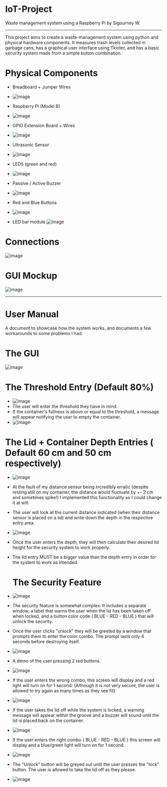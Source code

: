 # IoT-Project
Waste management system using a Raspberry Pi by Sigourney W.
______________________________________________
This project aims to create a waste-management system using python and physical hardware components. It measures trash levels collected in garbage cans, has a graphical user interface using Tkinter, and has a basic security system made from a simple button combination.


# Physical Components
- Breadboard + Jumper Wires
- ![image](https://github.com/Novogenuata/IoT-Project/assets/159738542/3a377006-7723-4144-93e9-2273d6d268ba)

- Raspberry Pi (Model B)
- ![image](https://github.com/Novogenuata/IoT-Project/assets/159738542/cbbfd50d-2dd3-4a21-a575-f2db210cbc7a)

- GPIO Extension Board + Wires
- ![image](https://github.com/Novogenuata/IoT-Project/assets/159738542/9cf59ed3-1bdd-46b0-8dbf-4d2f35133b2e)

- Ultrasonic Sensor
- ![image](https://github.com/Novogenuata/IoT-Project/assets/159738542/adef517f-ad9d-448f-b792-21724dee5604)

- LEDS (green and red)
- ![image](https://github.com/Novogenuata/IoT-Project/assets/159738542/d7a6e729-ecff-44e4-98b2-a6e40169c325)

- Passive / Active Buzzer
- ![image](https://github.com/Novogenuata/IoT-Project/assets/159738542/c2e43344-1ff5-4a2a-9278-ef167f244422)

- Red and Blue Buttons
- ![image](https://github.com/Novogenuata/IoT-Project/assets/159738542/e066bc4b-2b44-42f9-a1a2-5b66836b1bfc)
- LED bar module
![image](https://github.com/Novogenuata/IoT-Project/assets/159738542/580b72c2-0f3c-4e42-b9f6-02864acc4e92)



# Connections 
![image](https://github.com/Novogenuata/IoT-Project/assets/159738542/9c85052d-746a-4f26-8e82-649b33d41983)




# GUI Mockup
![image](https://github.com/Novogenuata/IoT-Project/assets/159738542/d7821bef-a40a-4484-a524-bc64002a8de1)


___________________________________________________________

# User Manual 
A document to showcase how the system works, and documents a few workarounds to some problems I had.
# The GUI
![image](https://github.com/Novogenuata/IoT-Project/assets/159738542/c5cbe5cc-b0e4-49ae-8038-be254d4e4577)

# The Threshold Entry (Default 80%)
- ![image](https://github.com/Novogenuata/IoT-Project/assets/159738542/55040e9d-50c3-40aa-b02e-92cee7b34196)
- The user will enter the threshold they have in mind.
- If the container's fullness is above or equal to the threshold, a message will appear notifying the user to empty the container.
- ![image](https://github.com/Novogenuata/IoT-Project/assets/159738542/4ea3c2a1-3589-4be0-93ef-314b50901759)
# The Lid + Container Depth Entries ( Default 60 cm and 50 cm respectively)
- ![image](https://github.com/Novogenuata/IoT-Project/assets/159738542/462a7187-c4d2-4be3-80d7-735287e6d906)
- At the fault of my distance sensor being incredibly erratic (despite resting still on my container, the distance would fluctuate by +- 2 cm and sometimes spike!) I implemented this functionality so I could change it at will.
- The user will look at the current distance indicated (when their distance sensor is placed on a lid) and write down the depth in the respective entry area.
- ![image](https://github.com/Novogenuata/IoT-Project/assets/159738542/038fb64e-612a-48d7-8ef4-dd2692492478)
- Once the user enters the depth, they will then calculate their desired lid height for the security system to work properly.
- The lid entry MUST be a bigger value than the depth entry in order for the system to work as intended.
  # The Security Feature
- ![image](https://github.com/Novogenuata/IoT-Project/assets/159738542/17da1db5-f969-4173-8372-123a36b3cc57)
- The security feature is somewhat complex. It includes a separate window, a label that warns the user when the lid has been taken off when locked, and a button color code ( BLUE - RED - BLUE ) that will unlock the security.
-  Once the user clicks "unlock" they will be greeted by a window that prompts them to enter the color combo. The prompt lasts only 4 seconds before destroying itself.
- ![image](https://github.com/Novogenuata/IoT-Project/assets/159738542/2914aa6f-88d1-4fc8-a82f-d5659d0ca939)
- A demo of the user pressing 2 red buttons.
- ![image](https://github.com/Novogenuata/IoT-Project/assets/159738542/958c18ca-e60a-4ba2-9284-d71a299a97a9)
- If the user enters the wrong combo, this screen will display and a red light will turn on for 1 second. (Although it is not very secure, the user is allowed to try again as many times as they see fit)
- ![image](https://github.com/Novogenuata/IoT-Project/assets/159738542/f38713f4-d3f3-40b8-90b8-f67b41219a85)
- If the user takes the lid off while the system is locked, a warning message will appear within the groove and a buzzer will sound until the lid is placed back on the container.
- ![image](https://github.com/Novogenuata/IoT-Project/assets/159738542/0d07e770-3f1d-4e7c-a4cf-f505a13eae8c)

- If the user enters the right combo { BLUE - RED - BLUE } this screen will display and a blue/green light will turn on for 1 second.
- ![image](https://github.com/Novogenuata/IoT-Project/assets/159738542/c6899fa0-c8e4-4f78-a1b7-ec8164929da9)
- The "Unlock" button will be greyed out until the user presses the "lock" button. The user is allowed to take the lid off as they please.
- ![image](https://github.com/Novogenuata/IoT-Project/assets/159738542/17984768-0607-4439-a25b-8165ba87707f)



  
 







